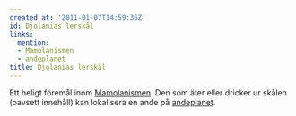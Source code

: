 ```yaml
---
created_at: '2011-01-07T14:59:36Z'
id: Djolanias lerskål
links:
  mention:
  - Mamolanismen
  - andeplanet
title: Djolanias lerskål
---
```


Ett heligt föremål inom [Mamolanismen]. Den som äter eller dricker ur skålen (oavsett innehåll) kan
lokalisera en ande på [andeplanet].

  [Mamolanismen]: Mamolanismen
  [andeplanet]: andeplanet